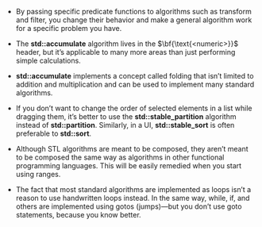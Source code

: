- By passing specific predicate functions to algorithms such as transform and filter, you change their behavior and make a general algorithm work for a specific problem you have.

- The **std::accumulate** algorithm lives in the $\bf{\text{<numeric>}}$ header, but it’s applicable to many more areas than just performing simple calculations.

- **std::accumulate** implements a concept called folding that isn’t limited to addition and multiplication and can be used to implement many standard algorithms.

- If you don’t want to change the order of selected elements in a list while dragging them, it’s better to use the **std::stable_partition** algorithm instead of **std::partition**. Similarly, in a UI, **std::stable_sort** is often preferable to **std::sort**.

- Although STL algorithms are meant to be composed, they aren’t meant to be composed the same way as algorithms in other functional programming languages. This will be easily remedied when you start using ranges.

- The fact that most standard algorithms are implemented as loops isn’t a reason to use handwritten loops instead. In the same way, while, if, and others are implemented using gotos (jumps)—but you don’t use goto statements, because you know better.